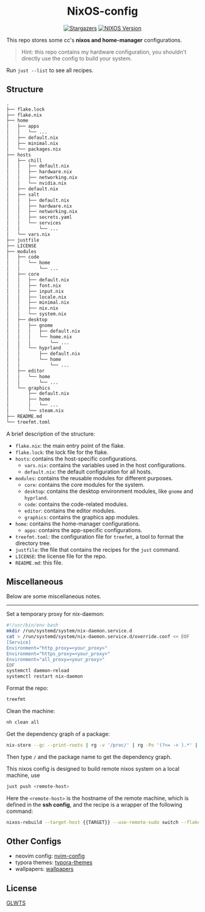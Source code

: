<h1 align="center">NixOS-config</h1>

<p align="center">
	<a href="https://github.com/chillcicada/nixos-config/stargazers"><img alt="Stargazers" src="https://img.shields.io/github/stars/chillcicada/nixos-config?style=for-the-badge&logo=starship&color=C9CBFF&logoColor=D9E0EE&labelColor=302D41" /></a>
  <a href="https://nixos.org/"><img alt="NIXOS Version" src="https://img.shields.io/badge/NixOS-25.05-informational.svg?style=for-the-badge&logo=nixos&color=F2CDCD&logoColor=D9E0EE&labelColor=302D41" /></a>
</p>

This repo stores some cc's **nixos and home-manager** configurations.

> Hint: this repo contains my hardware configuration, you shouldn't directly use the config to build your system.

Run `just --list` to see all recipes.

## Structure

```txt
.
├── flake.lock
├── flake.nix
├── home
│   ├── apps
│   │   └── ...
│   ├── default.nix
│   ├── minimal.nix
│   └── packages.nix
├── hosts
│   ├── chill
│   │   ├── default.nix
│   │   ├── hardware.nix
│   │   ├── networking.nix
│   │   └── nvidia.nix
│   ├── default.nix
│   ├── salt
│   │   ├── default.nix
│   │   ├── hardware.nix
│   │   ├── networking.nix
│   │   ├── secrets.yaml
│   │   └── services
│   │       └── ...
│   └── vars.nix
├── justfile
├── LICENSE
├── modules
│   ├── code
│   │   └── home
│   │       └── ...
│   ├── core
│   │   ├── default.nix
│   │   ├── font.nix
│   │   ├── input.nix
│   │   ├── locale.nix
│   │   ├── minimal.nix
│   │   ├── nix.nix
│   │   └── system.nix
│   ├── desktop
│   │   ├── gnome
│   │   │   ├── default.nix
│   │   │   └── home.nix
│   │   │       └── ...
│   │   └── hyprland
│   │       ├── default.nix
│   │       └── home
│   │           └── ...
│   ├── editor
│   │   └── home
│   │       └── ...
│   └── graphics
│       ├── default.nix
│       ├── home
│       │   └── ...
│       └── steam.nix
├── README.md
└── treefmt.toml
```

A brief description of the structure:

- `flake.nix`: the main entry point of the flake.
- `flake.lock`: the lock file for the flake.
- `hosts`: contains the host-specific configurations.
  - `vars.nix`: contains the variables used in the host configurations.
  - `default.nix`: the default configuration for all hosts.
- `modules`: contains the reusable modules for different purposes.
  - `core`: contains the core modules for the system.
  - `desktop`: contains the desktop environment modules, like `gnome` and `hyprland`.
  - `code`: contains the code-related modules.
  - `editor`: contains the editor modules.
  - `graphics`: contains the graphics app modules.
- `home`: contains the home-manager configurations.
  - `apps`: contains the app-specific configurations.
- `treefmt.toml`: the configuration file for `treefmt`, a tool to format the directory tree.
- `justfile`: the file that contains the recipes for the `just` command.
- `LICENSE`: the license file for the repo.
- `README.md`: this file.

## Miscellaneous

Below are some miscellaneous notes.

---

Set a temporary proxy for nix-daemon:

```sh
#!/usr/bin/env bash
mkdir /run/systemd/system/nix-daemon.service.d
cat > /run/systemd/system/nix-daemon.service.d/override.conf << EOF
[Service]
Environment="http_proxy=<your_proxy>"
Environment="https_proxy=<your_proxy>"
Environment="all_proxy=<your_proxy>"
EOF
systemctl daemon-reload
systemctl restart nix-daemon
```

Format the repo:

```sh
treefmt
```

Clean the machine:

```sh
nh clean all
```

Get the dependency graph of a package:

```sh
nix-store --gc --print-roots | rg -v '/proc/' | rg -Po '(?<= -> ).*' | xargs -o nix-tree
```

Then type `/` and the package name to get the dependency graph.

This nixos config is designed to build remote nixos system on a local machine, use

```sh
just push <remote-host>
```

Here the `<remote-host>` is the hostname of the remote machine, which is defined in the **ssh config**, and the recipe is a wrapper of the following command:

```sh
nixos-rebuild --target-host {{TARGET}} --use-remote-sudo switch --flake
```

## Other Configs

- neovim config: [nvim-config](https://github.com/chillcicada/nvim-config)
- typora themes: [typora-themes](https://github.com/chillcicada/typora-themes)
- wallpapers: [wallpapers](https://github.com/chillcicada/imgs)

## License

[GLWTS](LICENSE)
